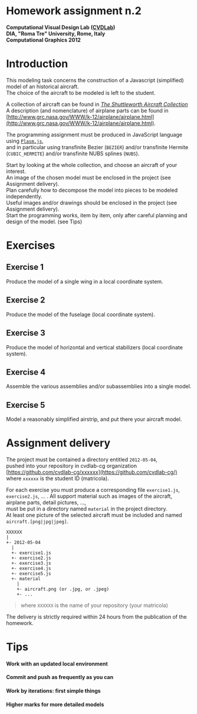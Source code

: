 # Homework assignment n.2
**Computational Visual Design Lab ([CVDLab](https://github.com/cvd-lab))**  
**DIA, "Roma Tre" University, Rome, Italy**  
**Computational Graphics 2012**  

# Introduction

This modeling task concerns the construction of a Javascript (simplified) model of an historical aircraft.  
The choice of the aircraft to be modeled is left to the student.  

A collection of aircraft can be found in [*The Shuttleworth Aircraft Collection*](http://www.shuttleworth.org/shuttleworth-collection/aircraft.asp)  
A description (and nomenclature) of airplane parts can be found in [http://www.grc.nasa.gov/WWW/k-12/airplane/airplane.html](http://www.grc.nasa.gov/WWW/k-12/airplane/airplane.html).  

The programming assignment must be produced in JavaScript language using [`Plasm.js`](http://cvdlab.github.com/plasm.js/),  
and in particular using transfinite Bezier (`BEZIER`) and/or transfinite Hermite (`CUBIC_HERMITE`) and/or transfinite NUBS splines (`NUBS`).

Start by looking at the whole collection, and choose an aircraft of your interest.  
An image of the chosen model must be enclosed in the project (see Assignment delivery).  
Plan carefully how to decompose the model into pieces to be modeled independently.  
Useful images and/or drawings should be enclosed in the project (see Assignment delivery).  
Start the programming works, item by item, only after careful planning and design of the model. (see Tips)


# Exercises

## Exercise 1

Produce the model of a single wing in a local coordinate system.

## Exercise 2

Produce the model of the fuselage (local coordinate system).

## Exercise 3

Produce the model of horizontal and vertical stabilizers (local coordinate system).

## Exercise 4

Assemble the various assemblies and/or subassemblies into a single model. 

## Exercise 5

Model a reasonably simplified airstrip, and put there your aircraft model.

# Assignment delivery

The project must be contained a directory entitled `2012-05-04`,  
pushed into your repository in cvdlab-cg organization [https://github.com/cvdlab-cg/xxxxxx](https://github.com/cvdlab-cg/)  
where `xxxxxx` is the student ID  (matricola).

For each exercise you must produce a corresponding file `exercise1.js`, `exercise2.js`, ... .
All support material such as images of the aircraft, airplane parts, detail pictures, ...,  
must be put in a directory named `material` in the project directory.  
At least one picture of the selected aircraft must be included and named `aircraft.[png|jpg|jpeg]`.


```
XXXXXX
|
+- 2012-05-04
  |
  +- exercise1.js
  +- exercise2.js
  +- exercise3.js
  +- exercise4.js
  +- exercise5.js
  +- material
    |
    +- aircraft.png (or .jpg, or .jpeg)
    +- ...
```

> where `XXXXXX` is the name of your repository (your matricola)

The delivery is strictly required within 24 hours from the publication of the homework.

# Tips

#### Work with an updated local environment

#### Commit and push as frequently as you can

#### Work by iterations: first simple things

#### Higher marks for more detailed models